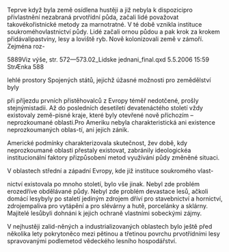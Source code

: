 
Teprve když byla země osídlena hustěji a již nebyla k dispozicipro přivlastnění nezabraná prvotřídní půda, začali lidé považovat takovékořistnické metody za marnotratné. V té době vznikla instituce soukroméhovlastnictví půdy. Lidé začali ornou půdou a pak krok za krokem přidávalipastviny, lesy a loviště ryb. Nově kolonizovali země v zámoří. Zejména roz-

5889Viz výše, str. 572—573.02_Lidske jednani_final.qxd 5.5.2006 15:59 StrÆnka 588

lehlé prostory Spojených států, jejichž úžasné možnosti pro zemědělství byly

při příjezdu prvních přistěhovalců z Evropy téměř nedotčené, prošly stejnýmistadii. Až do posledních desetiletí devatenáctého století vždy existovaly země-pisné kraje, které byly otevřené nově příchozím – neprozkoumané oblasti.Pro Ameriku nebyla charakteristická ani existence neprozkoumaných oblas-tí, ani jejich zánik.

Americké podmínky charakterizovala skutečnost, žev době, kdy neprozkoumané oblasti přestaly existovat, zabránily ideologickéa institucionální faktory přizpůsobení metod využívání půdy změněné situaci.

V oblastech střední a západní Evropy, kde již instituce soukromého vlast-

nictví existovala po mnoho století, bylo vše jinak. Nebyl zde problém erozedříve obdělávané půdy. Nebyl zde problém devastace lesů, ačkoli domácí lesybyly po staletí jediným zdrojem dříví pro stavebnictví a hornictví, zdrojempaliva pro vytápění a pro slévárny a hutě, porcelánky a sklárny. Majitelé lesůbyli dohnáni k jejich ochraně vlastními sobeckými zájmy.

V nejhustěji zalid-něných a industrializovaných oblastech bylo ještě před několika lety pokrytoněco mezi pětinou a třetinou povrchu prvotřídními lesy spravovanými podlemetod vědeckého lesního hospodářství.
